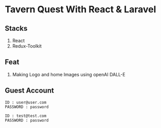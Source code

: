 # Tavern Quest With React & Laravel

## Stacks

1. React
2. Redux-Toolkit

## Feat

1. Making Logo and home Images using openAI DALL-E

## Guest Account

```
ID : user@user.com
PASSWORD : password

ID : test@test.com
PASSWORD : password
```
